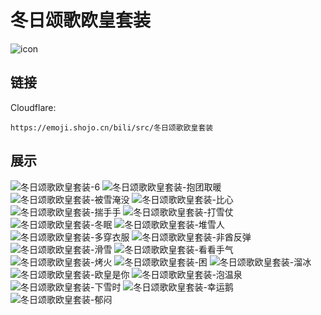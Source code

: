# 冬日颂歌欧皇套装
![icon](https://emoji.shojo.cn/bili/src/冬日颂歌欧皇套装/icon.png)
## 链接
Cloudflare:
```
https://emoji.shojo.cn/bili/src/冬日颂歌欧皇套装
```
## 展示
![冬日颂歌欧皇套装-6](https://emoji.shojo.cn/bili/src/冬日颂歌欧皇套装/冬日颂歌欧皇套装-6.png)
![冬日颂歌欧皇套装-抱团取暖](https://emoji.shojo.cn/bili/src/冬日颂歌欧皇套装/冬日颂歌欧皇套装-抱团取暖.png)
![冬日颂歌欧皇套装-被雪淹没](https://emoji.shojo.cn/bili/src/冬日颂歌欧皇套装/冬日颂歌欧皇套装-被雪淹没.png)
![冬日颂歌欧皇套装-比心](https://emoji.shojo.cn/bili/src/冬日颂歌欧皇套装/冬日颂歌欧皇套装-比心.png)
![冬日颂歌欧皇套装-揣手手](https://emoji.shojo.cn/bili/src/冬日颂歌欧皇套装/冬日颂歌欧皇套装-揣手手.png)
![冬日颂歌欧皇套装-打雪仗](https://emoji.shojo.cn/bili/src/冬日颂歌欧皇套装/冬日颂歌欧皇套装-打雪仗.png)
![冬日颂歌欧皇套装-冬眠](https://emoji.shojo.cn/bili/src/冬日颂歌欧皇套装/冬日颂歌欧皇套装-冬眠.png)
![冬日颂歌欧皇套装-堆雪人](https://emoji.shojo.cn/bili/src/冬日颂歌欧皇套装/冬日颂歌欧皇套装-堆雪人.png)
![冬日颂歌欧皇套装-多穿衣服](https://emoji.shojo.cn/bili/src/冬日颂歌欧皇套装/冬日颂歌欧皇套装-多穿衣服.png)
![冬日颂歌欧皇套装-非酋反弹](https://emoji.shojo.cn/bili/src/冬日颂歌欧皇套装/冬日颂歌欧皇套装-非酋反弹.png)
![冬日颂歌欧皇套装-滑雪](https://emoji.shojo.cn/bili/src/冬日颂歌欧皇套装/冬日颂歌欧皇套装-滑雪.png)
![冬日颂歌欧皇套装-看看手气](https://emoji.shojo.cn/bili/src/冬日颂歌欧皇套装/冬日颂歌欧皇套装-看看手气.png)
![冬日颂歌欧皇套装-烤火](https://emoji.shojo.cn/bili/src/冬日颂歌欧皇套装/冬日颂歌欧皇套装-烤火.png)
![冬日颂歌欧皇套装-困](https://emoji.shojo.cn/bili/src/冬日颂歌欧皇套装/冬日颂歌欧皇套装-困.png)
![冬日颂歌欧皇套装-溜冰](https://emoji.shojo.cn/bili/src/冬日颂歌欧皇套装/冬日颂歌欧皇套装-溜冰.png)
![冬日颂歌欧皇套装-欧皇是你](https://emoji.shojo.cn/bili/src/冬日颂歌欧皇套装/冬日颂歌欧皇套装-欧皇是你.png)
![冬日颂歌欧皇套装-泡温泉](https://emoji.shojo.cn/bili/src/冬日颂歌欧皇套装/冬日颂歌欧皇套装-泡温泉.png)
![冬日颂歌欧皇套装-下雪时](https://emoji.shojo.cn/bili/src/冬日颂歌欧皇套装/冬日颂歌欧皇套装-下雪时.png)
![冬日颂歌欧皇套装-幸运鹅](https://emoji.shojo.cn/bili/src/冬日颂歌欧皇套装/冬日颂歌欧皇套装-幸运鹅.png)
![冬日颂歌欧皇套装-郁闷](https://emoji.shojo.cn/bili/src/冬日颂歌欧皇套装/冬日颂歌欧皇套装-郁闷.png)
